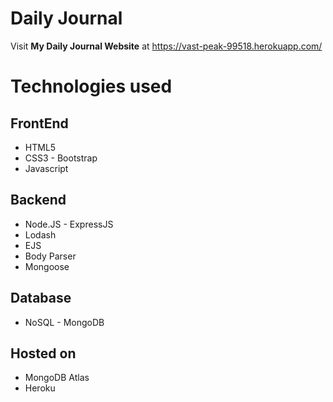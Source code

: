 # Daily Journal
Visit <strong>My Daily Journal Website</strong> at https://vast-peak-99518.herokuapp.com/

# Technologies used

## FrontEnd
- HTML5
- CSS3 - Bootstrap
- Javascript

## Backend
- Node.JS - ExpressJS
- Lodash
- EJS
- Body Parser
- Mongoose

## Database
- NoSQL - MongoDB

## Hosted on
- MongoDB Atlas
- Heroku
